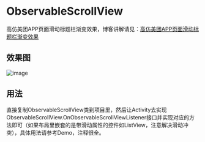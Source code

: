 # ObservableScrollView
高仿美团APP页面滑动标题栏渐变效果，博客讲解请见：[高仿美团APP页面滑动标题栏渐变效果](http://www.jianshu.com/p/ec0d4a73c970)
## 效果图
 ![image](https://github.com/Lichenwei-Dev/ObservableScrollView/blob/master/screenshot/ObservableScrollView.gif)
## 用法
直接复制ObservableScrollView类到项目里，然后让Activity去实现ObservableScrollView.OnObservableScrollViewListener接口并实现对应的方法即可（如果布局里嵌套的是带滑动属性的控件如ListView，注意解决滑动冲突），具体用法请参考Demo，注释很全。
